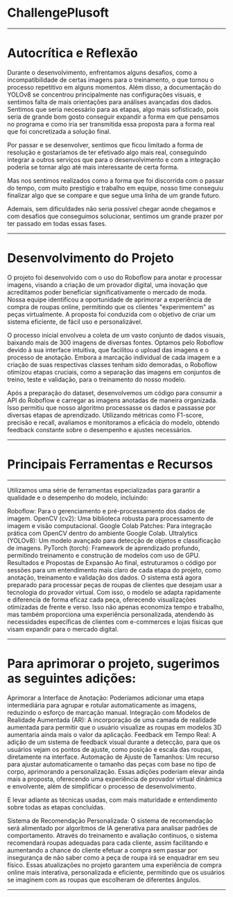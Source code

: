 # ChallengePlusoft
_________________________________________________________________________________________________________________________________________________________________________________________________________________________________________________________________________
# Autocrítica e Reflexão

Durante o desenvolvimento, enfrentamos alguns desafios, como a incompatibilidade de certas imagens para o treinamento, o que tornou o processo repetitivo em alguns momentos. Além disso, a documentação do YOLOv8 se concentrou principalmente nas configurações visuais, e sentimos falta de mais orientações para análises avançadas dos dados. Sentimos que seria necessário para as etapas, algo mais sofisticado, pois seria de grande bom gosto conseguir expandir a forma em que pensamos no programa e como iria ser transmitida essa proposta para a forma real que foi concretizada a solução final.

Por passar e se desenvolver, sentimos que ficou limitado a forma de resolução e gostaríamos de ter efetivado algo mais real, conseguindo integrar a outros serviços que para o desenvolvimento e com a integração poderia se tornar algo até mais interessante de certa forma.

Mas nos sentimos realizados como a forma que foi discorrida com o passar do tempo, com muito prestígio e trabalho em equipe, nosso time conseguiu finalizar algo que se compare e que segue uma linha de um grande futuro.

Ademais, sem dificuldades não seria possível chegar aonde chegamos e com desafios que conseguimos solucionar, sentimos um grande prazer por ter passado em todas essas fases.
_________________________________________________________________________________________________________________________________________________________________________________________________________________________________________________________________________

# Desenvolvimento do Projeto

O projeto foi desenvolvido com o uso do Roboflow para anotar e processar imagens, visando a criação de um provador digital, uma inovação que acreditamos poder beneficiar significativamente o mercado de moda. Nossa equipe identificou a oportunidade de aprimorar a experiência de compra de roupas online, permitindo que os clientes "experimentem" as peças virtualmente. A proposta foi conduzida com o objetivo de criar um sistema eficiente, de fácil uso e personalizável.

O processo inicial envolveu a coleta de um vasto conjunto de dados visuais, baixando mais de 300 imagens de diversas fontes. Optamos pelo Roboflow devido à sua interface intuitiva, que facilitou o upload das imagens e o processo de anotação. Embora a marcação individual de cada imagem e a criação de suas respectivas classes tenham sido demoradas, o Roboflow otimizou etapas cruciais, como a separação das imagens em conjuntos de treino, teste e validação, para o treinamento do nosso modelo.

Após a preparação do dataset, desenvolvemos um código para consumir a API do Roboflow e carregar as imagens anotadas de maneira organizada. Isso permitiu que nosso algoritmo processasse os dados e passasse por diversas etapas de aprendizado. Utilizando métricas como F1-score, precisão e recall, avaliamos e monitoramos a eficácia do modelo, obtendo feedback constante sobre o desempenho e ajustes necessários.
_________________________________________________________________________________________________________________________________________________________________________________________________________________________________________________________________________


# Principais Ferramentas e Recursos

_________________________________________________________________________________________________________________________________________________________________________________________________________________________________________________________________________

Utilizamos uma série de ferramentas especializadas para garantir a qualidade e o desempenho do modelo, incluindo:


Roboflow: Para o gerenciamento e pré-processamento dos dados de imagem.
OpenCV (cv2): Uma biblioteca robusta para processamento de imagem e visão computacional.
Google Colab Patches: Para integração prática com OpenCV dentro do ambiente Google Colab.
Ultralytics (YOLOv8): Um modelo avançado para detecção de objetos e classificação de imagens.
PyTorch (torch): Framework de aprendizado profundo, permitindo treinamento e construção de modelos com uso de GPU.
Resultados e Propostas de Expansão
Ao final, estruturamos o código por sessões para um entendimento mais claro de cada etapa do projeto, como anotação, treinamento e validação dos dados. O sistema está agora preparado para processar peças de roupas de clientes que desejam usar a tecnologia do provador virtual. Com isso, o modelo se adapta rapidamente e diferencia de forma eficaz cada peça, oferecendo visualizações otimizadas de frente e verso. Isso não apenas economiza tempo e trabalho, mas também proporciona uma experiência personalizada, atendendo às necessidades específicas de clientes com e-commerces e lojas físicas que visam expandir para o mercado digital.
_________________________________________________________________________________________________________________________________________________________________________________________________________________________________________________________________________

# Para aprimorar o projeto, sugerimos as seguintes adições:

Aprimorar a Interface de Anotação: Poderíamos adicionar uma etapa intermediária para agrupar e rotular automaticamente as imagens, reduzindo o esforço de marcação manual.
Integração com Modelos de Realidade Aumentada (AR): A incorporação de uma camada de realidade aumentada para permitir que o usuário visualize as roupas em modelos 3D aumentaria ainda mais o valor da aplicação.
Feedback em Tempo Real: A adição de um sistema de feedback visual durante a detecção, para que os usuários vejam os pontos de ajuste, como posição e escala das roupas, diretamente na interface.
Automação de Ajuste de Tamanhos: Um recurso para ajustar automaticamente o tamanho das peças com base no tipo de corpo, aprimorando a personalização.
Essas adições poderiam elevar ainda mais a proposta, oferecendo uma experiência de provador virtual dinâmica e envolvente, além de simplificar o processo de desenvolvimento.

E levar adiante as técnicas usadas, com mais maturidade e entendimento sobre todas as etapas concluídas.

Sistema de Recomendação Personalizada: O sistema de recomendação será alimentado por algoritmos de IA generativa para analisar padrões de comportamento. Através do treinamento e avaliação contínuos, o sistema recomendará roupas adequadas para cada cliente, assim facilitando e aumentando a chance do cliente efetuar a compra sem passar por insegurança de não saber como a peça de roupa irá se enquadrar em seu físico.
Essas atualizações no projeto garantem uma experiência de compra online mais interativa, personalizada e eficiente, permitindo que os usuários se imaginem com as roupas que escolheram de diferentes ângulos.
_________________________________________________________________________________________________________________________________________________________________________________________________________________________________________________________________________

